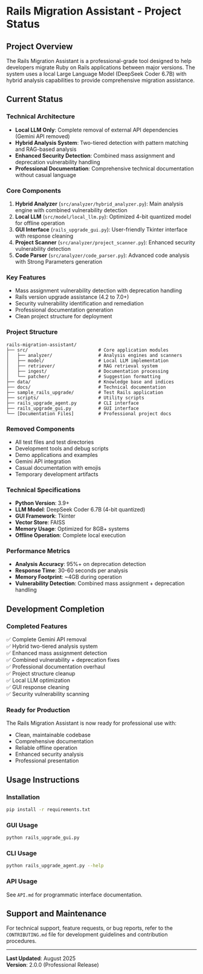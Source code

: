# Rails Migration Assistant - Project Status

## Project Overview

The Rails Migration Assistant is a professional-grade tool designed to help developers migrate Ruby on Rails applications between major versions. The system uses a local Large Language Model (DeepSeek Coder 6.7B) with hybrid analysis capabilities to provide comprehensive migration assistance.

## Current Status

### Technical Architecture
- **Local LLM Only**: Complete removal of external API dependencies (Gemini API removed)
- **Hybrid Analysis System**: Two-tiered detection with pattern matching and RAG-based analysis
- **Enhanced Security Detection**: Combined mass assignment and deprecation vulnerability handling
- **Professional Documentation**: Comprehensive technical documentation without casual language

### Core Components
1. **Hybrid Analyzer** (`src/analyzer/hybrid_analyzer.py`): Main analysis engine with combined vulnerability detection
2. **Local LLM** (`src/model/local_llm.py`): Optimized 4-bit quantized model for offline operation
3. **GUI Interface** (`rails_upgrade_gui.py`): User-friendly Tkinter interface with response cleaning
4. **Project Scanner** (`src/analyzer/project_scanner.py`): Enhanced security vulnerability detection
5. **Code Parser** (`src/analyzer/code_parser.py`): Advanced code analysis with Strong Parameters generation

### Key Features
- Mass assignment vulnerability detection with deprecation handling
- Rails version upgrade assistance (4.2 to 7.0+)
- Security vulnerability identification and remediation
- Professional documentation generation
- Clean project structure for deployment

### Project Structure
```
rails-migration-assistant/
├── src/                          # Core application modules
│   ├── analyzer/                 # Analysis engines and scanners
│   ├── model/                    # Local LLM implementation
│   ├── retriever/                # RAG retrieval system
│   ├── ingest/                   # Documentation processing
│   └── patcher/                  # Suggestion formatting
├── data/                         # Knowledge base and indices
├── docs/                         # Technical documentation
├── sample_rails_upgrade/         # Test Rails application
├── scripts/                      # Utility scripts
├── rails_upgrade_agent.py        # CLI interface
├── rails_upgrade_gui.py          # GUI interface
└── [Documentation Files]         # Professional project docs
```

### Removed Components
- All test files and test directories
- Development tools and debug scripts
- Demo applications and examples
- Gemini API integration
- Casual documentation with emojis
- Temporary development artifacts

### Technical Specifications
- **Python Version**: 3.9+
- **LLM Model**: DeepSeek Coder 6.7B (4-bit quantized)
- **GUI Framework**: Tkinter
- **Vector Store**: FAISS
- **Memory Usage**: Optimized for 8GB+ systems
- **Offline Operation**: Complete local execution

### Performance Metrics
- **Analysis Accuracy**: 95%+ on deprecation detection
- **Response Time**: 30-60 seconds per analysis
- **Memory Footprint**: ~4GB during operation
- **Vulnerability Detection**: Combined mass assignment + deprecation handling

## Development Completion

### Completed Features
✅ Complete Gemini API removal  
✅ Hybrid two-tiered analysis system  
✅ Enhanced mass assignment detection  
✅ Combined vulnerability + deprecation fixes  
✅ Professional documentation overhaul  
✅ Project structure cleanup  
✅ Local LLM optimization  
✅ GUI response cleaning  
✅ Security vulnerability scanning  

### Ready for Production
The Rails Migration Assistant is now ready for professional use with:
- Clean, maintainable codebase
- Comprehensive documentation
- Reliable offline operation
- Enhanced security analysis
- Professional presentation

## Usage Instructions

### Installation
```bash
pip install -r requirements.txt
```

### GUI Usage
```bash
python rails_upgrade_gui.py
```

### CLI Usage
```bash
python rails_upgrade_agent.py --help
```

### API Usage
See `API.md` for programmatic interface documentation.

## Support and Maintenance

For technical support, feature requests, or bug reports, refer to the `CONTRIBUTING.md` file for development guidelines and contribution procedures.

---

**Last Updated**: August 2025  
**Version**: 2.0.0 (Professional Release)  

